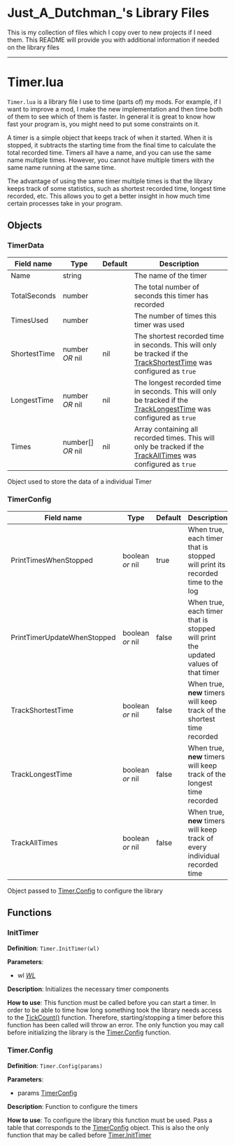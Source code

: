 # Just_A_Dutchman_'s Library Files

This is my collection of files which I copy over to new projects if I need them. This README will provide you with additional information if needed on the library files

---



# Timer.lua

`Timer.lua` is a library file I use to time (parts of) my mods. For example, if I want to improve a mod, I make the new implementation and then time both of them to see which of them is faster. In general it is great to know how fast your program is, you might need to put some constraints on it.

A timer is a simple object that keeps track of when it started. When it is stopped, it subtracts the starting time from the final time to calculate the total recorded time. Timers all have a name, and you can use the same name multiple times. However, you cannot have multiple timers with the same name running at the same time. 

The advantage of using the same timer multiple times is that the library keeps track of some statistics, such as shortest recorded time, longest time recorded, etc. This allows you to get a better insight in how much time certain processes take in your program.

##  Objects

### TimerData
| Field name | Type | Default | Description |
| ---------- | ---- | ------- | ----------- |
| Name | string | | The name of the timer |
| TotalSeconds | number | | The total number of seconds this timer has recorded |
| TimesUsed | number | | The number of times this timer was used |
| ShortestTime | number _OR_ nil | nil | The shortest recorded time in seconds. This will only be tracked if the [TrackShortestTime](#TimerConfig) was configured as `true` |
| LongestTime | number _OR_ nil | nil | The longest recorded time in seconds. This will only be tracked if the [TrackLongestTime](#TimerConfig) was configured as `true`  |
| Times | number[] _OR_ nil | nil | Array containing all recorded times. This will only be tracked if the [TrackAllTimes](#TimerConfig) was configured as `true`  |

Object used to store the data of a individual Timer


### TimerConfig
| Field name | Type | Default | Description |
| ---------- | ---- | ------- | ----------- |
| PrintTimesWhenStopped | boolean _or_ nil | true | When true, each timer that is stopped will print its recorded time to the log |
| PrintTimerUpdateWhenStopped | boolean _or_ nil | false | When true, each timer that is stopped will print the updated values of that timer |
| TrackShortestTime | boolean _or_ nil | false | When true, **new** timers will keep track of the shortest time recorded |
| TrackLongestTime | boolean _or_ nil | false | When true, **new** timers will keep track of the longest time recorded |
| TrackAllTimes | boolean _or_ nil | false | When true, **new** timers will keep track of every individual recorded time |

Object passed to [Timer.Config](#Timer.Config) to configure the library

## Functions

### InitTimer
**Definition**: `Timer.InitTimer(wl)`

**Parameters**: 
- wl [_WL_](https://www.warzone.com/wiki/Mod_API_Reference:WL)

**Description**: Initializes the necessary timer components 

**How to use**: This function must be called before you can start a timer. In order to be able to time how long something took the library needs access to the [TickCount()](https://www.warzone.com/wiki/Mod_API_Reference:TickCount) function. Therefore, starting/stopping a timer before this function has been called will throw an error. The only function you may call before initializing the library is the [Timer.Config](#Timer.Config) function.


### Timer.Config
**Definition**: `Timer.Config(params)`

**Parameters**:
- params [TimerConfig](#TimerConfig)

**Description**: Function to configure the timers

**How to use**: To configure the library this function must be used. Pass a table that corresponds to the [TimerConfig](#TimerConfig) object. This is also the only function that may be called before [Timer.InitTimer](#InitTimer)
